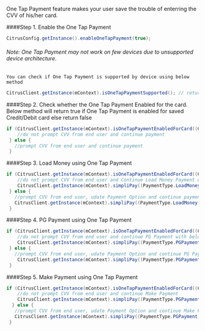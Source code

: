 One Tap Payment feature makes your user save the trouble of enterring the CVV of his/her card.

####Step 1. Enable the One Tap Payment
 ```java
CitrusConfig.getInstance().enableOneTapPayment(true);
 ``` 
    
    
###### Note: One Tap Payment may not work on few devices due to unsupported device architecture.
    You can check if One Tap Payment is supported by device using below method
```java
CitrusClient.getInstance(mContext).isOneTapPaymentSupported(); // returns true if supported else false
``` 
  
####Step 2. Check whether the One Tap Payment Enabled for the card.
Below method will return true if One Tap Payment is enabled for saved Credit/Debit card else return false
 ```java
 if (CitrusClient.getInstance(mContext).isOneTapPaymentEnabledForCard((CardOption) paymentOption)) {
     //do not prompt CVV from end user and continue payment
  } else {
    //prompt CVV from end user and continue payment
  }
  ``` 
####Step 3. Load Money using One Tap Payment

 ```java
 if (CitrusClient.getInstance(mContext).isOneTapPaymentEnabledForCard((CardOption) paymentOption)) {
     //do not prompt CVV from end user and Continue Load Money Payment with below method
     CitrusClient.getInstance(mContext).simpliPay((PaymentType.LoadMoney) paymentType, callback);
  } else {
    //prompt CVV from end user, udate Payment Option and continue payment
    CitrusClient.getInstance(mContext).simpliPay((PaymentType.LoadMoney) paymentType, callback);
  }
 ``` 
####Step 4. PG Payment using One Tap Payment

 ```java
 if (CitrusClient.getInstance(mContext).isOneTapPaymentEnabledForCard((CardOption) paymentOption)) {
     //do not prompt CVV from end user and continue PG Payment with below method
     CitrusClient.getInstance(mContext).simpliPay((PaymentType.PGPayment) paymentType, callback);
  } else {
    //prompt CVV from end user, udate Payment Option and continue PG Payment
     CitrusClient.getInstance(mContext).simpliPay((PaymentType.PGPayment) paymentType, callback);
  }
 ``` 
####Step 5. Make Payment using One Tap Payment

 ```java
 if (CitrusClient.getInstance(mContext).isOneTapPaymentEnabledForCard((CardOption) paymentOption)) {
     //do not prompt CVV from end user and continue Make Payment
     CitrusClient.getInstance(mContext).simpliPay((PaymentType.PGPayment) paymentType, callback);
   } else {
    //prompt CVV from end user, udate Payment Option and continue Make Payment
    CitrusClient.getInstance(mContext).simpliPay((PaymentType.PGPayment) paymentType, callback);
  }
 ``` 
  
                
    
    
